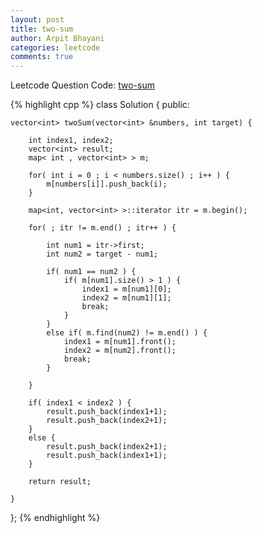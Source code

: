 ```yaml
---
layout: post
title: two-sum
author: Arpit Bhayani
categories: leetcode
comments: true
---
```


Leetcode Question Code: [two-sum](https://leetcode.com/problems/two-sum/)

{% highlight cpp %}
class Solution {
public:

    vector<int> twoSum(vector<int> &numbers, int target) {
        
        int index1, index2;
        vector<int> result;
        map< int , vector<int> > m;
        
        for( int i = 0 ; i < numbers.size() ; i++ ) {
            m[numbers[i]].push_back(i);
        }
        
        map<int, vector<int> >::iterator itr = m.begin();
        
        for( ; itr != m.end() ; itr++ ) {
            
            int num1 = itr->first;
            int num2 = target - num1;
            
            if( num1 == num2 ) {
                if( m[num1].size() > 1 ) {
                    index1 = m[num1][0];
                    index2 = m[num1][1];
                    break;
                }
            }
            else if( m.find(num2) != m.end() ) {
                index1 = m[num1].front();
                index2 = m[num2].front();
                break;
            }
            
        }
        
        if( index1 < index2 ) {
            result.push_back(index1+1);
            result.push_back(index2+1);
        }
        else {
            result.push_back(index2+1);
            result.push_back(index1+1);
        }
        
        return result;
        
    }
};
{% endhighlight %}